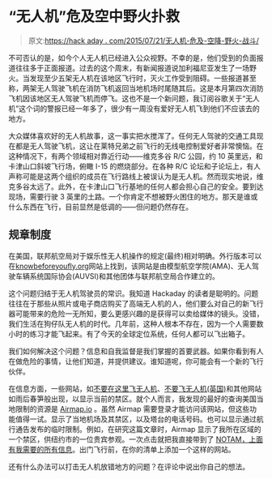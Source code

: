 # “无人机”危及空中野火扑救

> 原文:[https://hack aday . com/2015/07/21/无人机-危及-空降-野火-战斗/](https://hackaday.com/2015/07/21/drones-endanger-airborne-wildfire-fighting/)

不可否认的是，如今个人无人机已经进入公众视野。不幸的是，他们受到的负面报道往往多于正面报道。过去的这个周末，有新闻报道说加利福尼亚发生了一场野火。当发现至少五架无人机在该地区飞行时，灭火工作受到阻碍。一些报道甚至称，两架无人驾驶飞机在消防飞机返回当地机场时尾随其后。这是本月第四次消防飞机因该地区无人驾驶飞机而停飞。这也不是一个新问题，我订阅谷歌关于“无人机”这个词的警报已经一年多了，很少有一周没有爱好无人机飞到他们不应该去的地方。

大众媒体喜欢好的无人机故事，这一事实把水搅浑了。任何无人驾驶的交通工具现在都是无人驾驶飞机，这让在莱特兄弟之前飞行的无线电控制爱好者非常懊恼。在这种情况下，有两个领域相对靠近行动——维克多谷 R/C 公园，约 10 英里远，和卡津山口斜坡飞行场，俯瞰 I-15 的燃烧部分。在各种 R/C 论坛和子论坛上，有人声称可能是这两个组织的成员在飞行路线上被误认为是无人机。然而现实地说，维克多谷太远了。此外，在卡津山口飞行基地的任何人都会担心自己的安全。要到达现场，需要行驶 3 英里的土路。一个你肯定不想被野火困住的地方。那天是谁或什么东西在飞行，目前显然是低调的——但问题仍然存在。

## 规章制度

在美国，联邦航空局对于娱乐性无人机操作的规定(最终)相对明确。外行版本可以在[knowbeforeyoufly.org](http://knowbeforeyoufly.org/for-recreational-users/)网站上找到，该网站是由模型航空学院(AMA)、无人驾驶车辆系统国际协会(AUVSI)和其他团体与联邦航空局合作建立的。

这个问题归结于无人机驾驶员的常识。我知道 Hackaday 的读者是聪明的。问题往往在于那些从照片或电子商店购买了高端无人机的人，他们要么对自己的新飞行器可能带来的危险一无所知，要么更感兴趣的是获得可以卖给媒体的镜头。没错，我们生活在狗仔队无人机的时代。几年前，这种人根本不存在，因为一个人需要数小时的练习才能飞起来。有了今天的全球定位系统，任何人都可以飞出箱子。

我们如何解决这个问题？信息和自我监督是我们掌握的首要武器。如果你看到有人在做危险的事情，让他们知道，并提供建议。谁知道呢，你可能会有一个新的飞行伙伴。

在信息方面，一些网站，如[不要在这里飞无人机](https://www.mapbox.com/drone/no-fly/)、[不要飞无人机(英国)](http://noflydrones.co.uk/)和其他网站如雨后春笋般出现，以显示当前的禁区。就个人而言，我发现的最好的查询美国当地限制的资源是 [Airmap.io](https://www.airmap.io/) 。虽然 Airmap 需要登录才能访问该网站，但这些功能值得一试。显示了当地机场及其禁区，以及塔台的电话号码。也可以显示通过航行通告发布的临时限制。例如，在研究这篇文章时，Airmap 显示了我所在区域的一个禁区，供纽约市的一位贵宾参观。一次点击就把我直接带到了 [NOTAM，上面有我需要的所有信息](http://tfr.faa.gov/save_pages/detail_5_7385.html)。出门飞行前，在你的清单上添加一个这样的网站。

还有什么办法可以打击无人机放错地方的问题？在评论中说出你自己的想法。